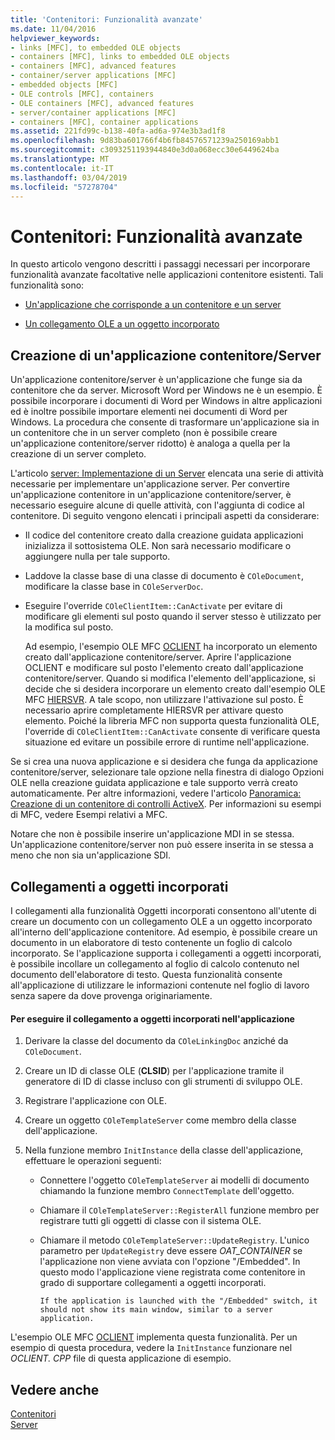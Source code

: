 ```yaml
---
title: 'Contenitori: Funzionalità avanzate'
ms.date: 11/04/2016
helpviewer_keywords:
- links [MFC], to embedded OLE objects
- containers [MFC], links to embedded OLE objects
- containers [MFC], advanced features
- container/server applications [MFC]
- embedded objects [MFC]
- OLE controls [MFC], containers
- OLE containers [MFC], advanced features
- server/container applications [MFC]
- containers [MFC], container applications
ms.assetid: 221fd99c-b138-40fa-ad6a-974e3b3ad1f8
ms.openlocfilehash: 9d83ba601766f4b6fb84576571239a250169abb1
ms.sourcegitcommit: c3093251193944840e3d0a068ecc30e6449624ba
ms.translationtype: MT
ms.contentlocale: it-IT
ms.lasthandoff: 03/04/2019
ms.locfileid: "57278704"
---
```

# <a name="containers-advanced-features"></a>Contenitori: Funzionalità avanzate

In questo articolo vengono descritti i passaggi necessari per incorporare funzionalità avanzate facoltative nelle applicazioni contenitore esistenti. Tali funzionalità sono:

- [Un'applicazione che corrisponde a un contenitore e un server](#_core_creating_a_container_server_application)

- [Un collegamento OLE a un oggetto incorporato](#_core_links_to_embedded_objects)

##  <a name="_core_creating_a_container_server_application"></a> Creazione di un'applicazione contenitore/Server

Un'applicazione contenitore/server è un'applicazione che funge sia da contenitore che da server. Microsoft Word per Windows ne è un esempio. È possibile incorporare i documenti di Word per Windows in altre applicazioni ed è inoltre possibile importare elementi nei documenti di Word per Windows. La procedura che consente di trasformare un'applicazione sia in un contenitore che in un server completo (non è possibile creare un'applicazione contenitore/server ridotto) è analoga a quella per la creazione di un server completo.

L'articolo [server: Implementazione di un Server](../mfc/servers-implementing-a-server.md) elencata una serie di attività necessarie per implementare un'applicazione server. Per convertire un'applicazione contenitore in un'applicazione contenitore/server, è necessario eseguire alcune di quelle attività, con l'aggiunta di codice al contenitore. Di seguito vengono elencati i principali aspetti da considerare:

- Il codice del contenitore creato dalla creazione guidata applicazioni inizializza il sottosistema OLE. Non sarà necessario modificare o aggiungere nulla per tale supporto.

- Laddove la classe base di una classe di documento è `COleDocument`, modificare la classe base in `COleServerDoc`.

- Eseguire l'override `COleClientItem::CanActivate` per evitare di modificare gli elementi sul posto quando il server stesso è utilizzato per la modifica sul posto.

   Ad esempio, l'esempio OLE MFC [OCLIENT](../visual-cpp-samples.md) ha incorporato un elemento creato dall'applicazione contenitore/server. Aprire l'applicazione OCLIENT e modificare sul posto l'elemento creato dall'applicazione contenitore/server. Quando si modifica l'elemento dell'applicazione, si decide che si desidera incorporare un elemento creato dall'esempio OLE MFC [HIERSVR](../visual-cpp-samples.md). A tale scopo, non utilizzare l'attivazione sul posto. È necessario aprire completamente HIERSVR per attivare questo elemento. Poiché la libreria MFC non supporta questa funzionalità OLE, l'override di `COleClientItem::CanActivate` consente di verificare questa situazione ed evitare un possibile errore di runtime nell'applicazione.

Se si crea una nuova applicazione e si desidera che funga da applicazione contenitore/server, selezionare tale opzione nella finestra di dialogo Opzioni OLE nella creazione guidata applicazione e tale supporto verrà creato automaticamente. Per altre informazioni, vedere l'articolo [Panoramica: Creazione di un contenitore di controlli ActiveX](../mfc/reference/creating-an-mfc-activex-control-container.md). Per informazioni su esempi di MFC, vedere Esempi relativi a MFC.

Notare che non è possibile inserire un'applicazione MDI in se stessa. Un'applicazione contenitore/server non può essere inserita in se stessa a meno che non sia un'applicazione SDI.

##  <a name="_core_links_to_embedded_objects"></a> Collegamenti a oggetti incorporati

I collegamenti alla funzionalità Oggetti incorporati consentono all'utente di creare un documento con un collegamento OLE a un oggetto incorporato all'interno dell'applicazione contenitore. Ad esempio, è possibile creare un documento in un elaboratore di testo contenente un foglio di calcolo incorporato. Se l'applicazione supporta i collegamenti a oggetti incorporati, è possibile incollare un collegamento al foglio di calcolo contenuto nel documento dell'elaboratore di testo. Questa funzionalità consente all'applicazione di utilizzare le informazioni contenute nel foglio di lavoro senza sapere da dove provenga originariamente.

#### <a name="to-link-to-embedded-objects-in-your-application"></a>Per eseguire il collegamento a oggetti incorporati nell'applicazione

1. Derivare la classe del documento da `COleLinkingDoc` anziché da `COleDocument`.

1. Creare un ID di classe OLE (**CLSID**) per l'applicazione tramite il generatore di ID di classe incluso con gli strumenti di sviluppo OLE.

1. Registrare l'applicazione con OLE.

1. Creare un oggetto `COleTemplateServer` come membro della classe dell'applicazione.

1. Nella funzione membro `InitInstance` della classe dell'applicazione, effettuare le operazioni seguenti:

   - Connettere l'oggetto `COleTemplateServer` ai modelli di documento chiamando la funzione membro `ConnectTemplate` dell'oggetto.

   - Chiamare il `COleTemplateServer::RegisterAll` funzione membro per registrare tutti gli oggetti di classe con il sistema OLE.

   - Chiamare il metodo `COleTemplateServer::UpdateRegistry`. L'unico parametro per `UpdateRegistry` deve essere *OAT_CONTAINER* se l'applicazione non viene avviata con l'opzione "/Embedded". In questo modo l'applicazione viene registrata come contenitore in grado di supportare collegamenti a oggetti incorporati.

         If the application is launched with the "/Embedded" switch, it should not show its main window, similar to a server application.

L'esempio OLE MFC [OCLIENT](../visual-cpp-samples.md) implementa questa funzionalità. Per un esempio di questa procedura, vedere la `InitInstance` funzionare nel *OCLIENT. CPP* file di questa applicazione di esempio.

## <a name="see-also"></a>Vedere anche

[Contenitori](../mfc/containers.md)<br/>
[Server](../mfc/servers.md)
